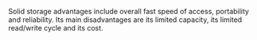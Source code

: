 Solid storage advantages include overall fast speed of access, portability and reliability. Its main disadvantages are its limited capacity, its limited read/write cycle and its cost. 